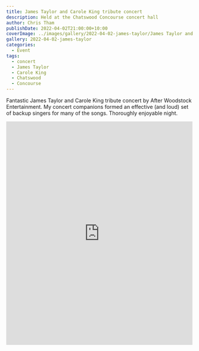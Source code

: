 ```yaml
---
title: James Taylor and Carole King tribute concert
description: Held at the Chatswood Concourse concert hall
author: Chris Tham
publishDate: 2022-04-02T21:00:00+10:00
coverImage: ../images/gallery/2022-04-02-james-taylor/James Taylor and Carole King Concert (8).jpeg
gallery: 2022-04-02-james-taylor
categories:
  - Event
tags:
  - concert
  - James Taylor
  - Carole King
  - Chatswood
  - Concourse
---
```


Fantastic James Taylor and Carole King tribute concert by After Woodstock Entertainment. My concert companions formed an effective (and loud) set of backup singers for many of the songs. Thoroughly enjoyable night.

<iframe src="https://www.facebook.com/plugins/post.php?href=https%3A%2F%2Fwww.facebook.com%2Fchris1.tham%2Fposts%2Fpfbid0SZ6hS9tnEB6nyvyGHbhVccBt8JETHy4ANMJPD7oqKwpXbhmbjsciLa5V3MQcrvNYl&show_text=true&width=500" width="500" height="601" style="border:none;overflow:hidden" scrolling="no" frameborder="0" allowfullscreen="true" allow="autoplay; clipboard-write; encrypted-media; picture-in-picture; web-share"></iframe>
